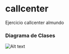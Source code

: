 # callcenter

Ejercicio callcenter almundo

### Diagrama de Clases ###

![Alt text](https://raw.githubusercontent.com/mdeciervo/callcenter/master/doc/Callcentesr.png)

